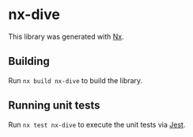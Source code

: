 # nx-dive

This library was generated with [Nx](https://nx.dev).

## Building

Run `nx build nx-dive` to build the library.

## Running unit tests

Run `nx test nx-dive` to execute the unit tests via [Jest](https://jestjs.io).
